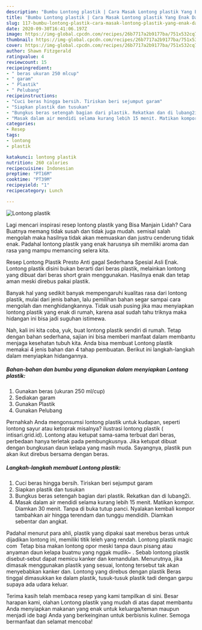```yaml
---
description: "Bumbu Lontong plastik | Cara Masak Lontong plastik Yang Enak Dan Mudah"
title: "Bumbu Lontong plastik | Cara Masak Lontong plastik Yang Enak Dan Mudah"
slug: 117-bumbu-lontong-plastik-cara-masak-lontong-plastik-yang-enak-dan-mudah
date: 2020-09-30T16:41:06.197Z
image: https://img-global.cpcdn.com/recipes/26b7717a2b9177ba/751x532cq70/lontong-plastik-foto-resep-utama.jpg
thumbnail: https://img-global.cpcdn.com/recipes/26b7717a2b9177ba/751x532cq70/lontong-plastik-foto-resep-utama.jpg
cover: https://img-global.cpcdn.com/recipes/26b7717a2b9177ba/751x532cq70/lontong-plastik-foto-resep-utama.jpg
author: Shawn Fitzgerald
ratingvalue: 4
reviewcount: 15
recipeingredient:
- " beras ukuran 250 mlcup"
- " garam"
- " Plastik"
- " Pelubang"
recipeinstructions:
- "Cuci beras hingga bersih. Tiriskan beri sejumput garam"
- "Siapkan plastik dan tusukan"
- "Bungkus beras setengah bagian dari plastik. Rekatkan dan di lubang2i."
- "Masak dalam air mendidi selama kurang lebih 15 menit. Matikan kompor. Diamkan 30 menit. Tanpa di buka tutup panci. Nyalakan kembali kompor tambahkan air hingga terendam dan tunggu mendidih. Diamkan sebentar dan angkat."
categories:
- Resep
tags:
- lontong
- plastik

katakunci: lontong plastik 
nutrition: 260 calories
recipecuisine: Indonesian
preptime: "PT16M"
cooktime: "PT39M"
recipeyield: "1"
recipecategory: Lunch

---
```



![Lontong plastik](https://img-global.cpcdn.com/recipes/26b7717a2b9177ba/751x532cq70/lontong-plastik-foto-resep-utama.jpg)

Lagi mencari inspirasi resep lontong plastik yang Bisa Manjain Lidah? Cara Buatnya memang tidak susah dan tidak juga mudah. semisal salah mengolah maka hasilnya tidak akan memuaskan dan justru cenderung tidak enak. Padahal lontong plastik yang enak harusnya sih memiliki aroma dan rasa yang mampu memancing selera kita.

Resep Lontong Plastik Presto Anti gagal Sederhana Spesial Asli Enak. Lontong plastik disini bukan berarti dari beras plastik, melainkan lontong yang dibuat dari beras short grain menggunakan. Hasilnya enak dan tetap aman meski direbus pakai plastik.

Banyak hal yang sedikit banyak mempengaruhi kualitas rasa dari lontong plastik, mulai dari jenis bahan, lalu pemilihan bahan segar sampai cara mengolah dan menghidangkannya. Tidak usah pusing jika mau menyiapkan lontong plastik yang enak di rumah, karena asal sudah tahu triknya maka hidangan ini bisa jadi suguhan istimewa.


Nah, kali ini kita coba, yuk, buat lontong plastik sendiri di rumah. Tetap dengan bahan sederhana, sajian ini bisa memberi manfaat dalam membantu menjaga kesehatan tubuh kita. Anda bisa membuat Lontong plastik memakai 4 jenis bahan dan 4 tahap pembuatan. Berikut ini langkah-langkah dalam menyiapkan hidangannya.

<!--inarticleads1-->

##### Bahan-bahan dan bumbu yang digunakan dalam menyiapkan Lontong plastik:

1. Gunakan  beras (ukuran 250 ml/cup)
1. Sediakan  garam
1. Gunakan  Plastik
1. Gunakan  Pelubang


Pernahkah Anda mengonsumsi lontong plastik untuk kudapan, seperti lontong sayur atau ketoprak misalnya? ilustrasi lontong plastik ( intisari.grid.id). Lontong atau ketupat sama-sama terbuat dari beras, perbedaan hanya terletak pada pembungkusnya. Jika ketupat dibuat dengan bungkusan daun kelapa yang masih muda. Sayangnya, plastik pun akan ikut direbus bersama dengan beras. 

<!--inarticleads2-->

##### Langkah-langkah membuat Lontong plastik:

1. Cuci beras hingga bersih. Tiriskan beri sejumput garam
1. Siapkan plastik dan tusukan
1. Bungkus beras setengah bagian dari plastik. Rekatkan dan di lubang2i.
1. Masak dalam air mendidi selama kurang lebih 15 menit. Matikan kompor. Diamkan 30 menit. Tanpa di buka tutup panci. Nyalakan kembali kompor tambahkan air hingga terendam dan tunggu mendidih. Diamkan sebentar dan angkat.


Padahal menurut para ahli, plastik yang dipakai saat merebus beras untuk dijadikan lontong ini, memiliki titik leleh yang rendah. Lontong plastik magic com ‍ Tetap bisa makan lontong opor meski tanpa daun pisang atau anyaman daun kelapa buatmu yang nggak mudik~ ‍. Sebab lontong plastik disebut-sebut dapat memicu kanker dan kemandulan. Menurutnya, jika dimasak menggunakan plastik yang sesuai, lontong tersebut tak akan menyebabkan kanker dan. Lontong yang direbus dengan plastik Beras tinggal dimasukkan ke dalam plastik, tusuk-tusuk plastik tadi dengan garpu supaya ada udara keluar. 

Terima kasih telah membaca resep yang kami tampilkan di sini. Besar harapan kami, olahan Lontong plastik yang mudah di atas dapat membantu Anda menyiapkan makanan yang enak untuk keluarga/teman maupun menjadi ide bagi Anda yang berkeinginan untuk berbisnis kuliner. Semoga bermanfaat dan selamat mencoba!
